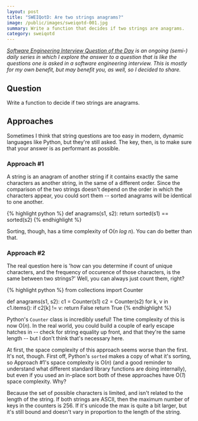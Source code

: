 ```yaml
---
layout: post
title: "SWEIQotD: Are two strings anagrams?"
image: /public/images/sweiqotd-001.jpg
summary: Write a function that decides if two strings are anagrams.
category: sweiqotd
---
```


<em>[Software Engineering Interview Question of the Day](/sweiqotd/) is an ongoing (semi-) daily series in which I explore the answer to a question that is like the questions one is asked in a software engineering interview. This is mostly for my own benefit, but may benefit you, as well, so I decided to share.</em>

## Question

Write a function to decide if two strings are anagrams.

## Approaches

Sometimes I think that string questions are too easy in modern, dynamic languages like Python, but they're still asked. The key, then, is to make sure that your answer is as performant as possible.

### Approach #1

A string is an anagram of another string if it contains exactly the same characters as another string, in the same of a different order. Since the comparison of the two strings doesn't depend on the order in which the characters appear, you could sort them -- sorted anagrams will be identical to one another.

{% highlight python %}
def anagrams(s1, s2):
    return sorted(s1) == sorted(s2)
{% endhighlight %}

Sorting, though, has a time complexity of O(_n log n_). You can do better than that.

### Approach #2

The real question here is 'how can you determine if count of unique characters, and the frequency of occurence of those characters, is the same between two strings?' Well, you can always just count them, right?

{% highlight python %}
from collections import Counter

def anagrams(s1, s2):
    c1 = Counter(s1)
    c2 = Counter(s2)
    for k, v in c1.items():
        if c2[k] != v:
            return False
    return True
{% endhighlight %}

Python's `Counter` class is incredibly useful! The time complexity of this is now O(_n_). In the real world, you could build a couple of early escape hatches in -- check for string equality up front, and that they're the same length -- but I don't think that's necessary here.

At first, the space complexity of this approach seems worse than the first. It's not, though. First off, Python's `sorted` makes a copy of what it's sorting, so Approach #1's space complexity is O(_n_) (and a good reminder to understand what different standard library functions are doing internally), but even if you used an in-place sort both of these approaches have O(_1_) space complexity. Why?

Because the set of possible characters is limited, and isn't related to the length of the string. If both strings are ASCII, then the maximum number of keys in the counters is 256. If it's unicode the max is quite a bit larger, but it's still bound and doesn't vary in proportion to the length of the string. 
